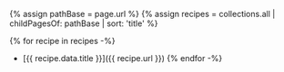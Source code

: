 {% assign pathBase = page.url %}
{% assign recipes = collections.all | childPagesOf: pathBase | sort: 'title' %}

{% for recipe in recipes -%}
- [{{ recipe.data.title }}]({{ recipe.url }})
{% endfor -%}
